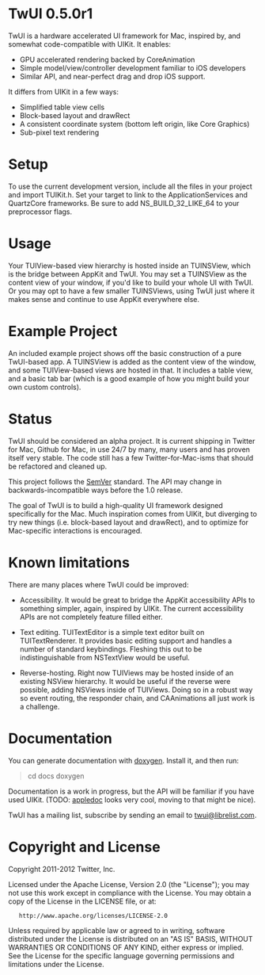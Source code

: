 # TwUI 0.5.0r1

TwUI is a hardware accelerated UI framework for Mac, inspired by, and somewhat code-compatible with UIKit.  It enables:

* GPU accelerated rendering backed by CoreAnimation
* Simple model/view/controller development familiar to iOS developers
* Similar API, and near-perfect drag and drop iOS support.

It differs from UIKit in a few ways:

* Simplified table view cells
* Block-based layout and drawRect
* A consistent coordinate system (bottom left origin, like Core Graphics)
* Sub-pixel text rendering

# Setup

To use the current development version, include all the files in your project and import TUIKit.h. Set your target to link to the ApplicationServices and QuartzCore frameworks.  Be sure to add NS_BUILD_32_LIKE_64 to your preprocessor flags.

# Usage

Your TUIView-based view hierarchy is hosted inside an TUINSView, which is the bridge between AppKit and TwUI.  You may set a TUINSView as the content view of your window, if you'd like to build your whole UI with TwUI.  Or you may opt to have a few smaller TUINSViews, using TwUI just where it makes sense and continue to use AppKit everywhere else.

# Example Project

An included example project shows off the basic construction of a pure TwUI-based app.  A TUINSView is added as the content view of the window, and some TUIView-based views are hosted in that.  It includes a table view, and a basic tab bar (which is a good example of how you might build your own custom controls).

# Status

TwUI should be considered an alpha project.  It is current shipping in Twitter for Mac, Github for Mac, in use 24/7 by many, many users and has proven itself very stable.  The code still has a few Twitter-for-Mac-isms that should be refactored and cleaned up.

This project follows the [SemVer](http://semver.org/) standard. The API may change in backwards-incompatible ways before the 1.0 release.

The goal of TwUI is to build a high-quality UI framework designed specifically for the Mac.  Much inspiration comes from UIKit, but diverging to try new things (i.e. block-based layout and drawRect), and to optimize for Mac-specific interactions is encouraged.

# Known limitations

There are many places where TwUI could be improved:

* Accessibility.  It would be great to bridge the AppKit accessibility APIs to something simpler, again, inspired by UIKit. The current accessibility APIs are not completely feature filled either.

* Text editing.  TUITextEditor is a simple text editor built on TUITextRenderer.  It provides basic editing support and handles a number of standard keybindings.  Fleshing this out to be indistinguishable from NSTextView would be useful.

* Reverse-hosting.  Right now TUIViews may be hosted inside of an existing NSView hierarchy.  It would be useful if the reverse were possible, adding NSViews inside of TUIViews.  Doing so in a robust way so event routing, the responder chain, and CAAnimations all just work is a challenge.

# Documentation

You can generate documentation with [doxygen](http://www.doxygen.org). Install it, and then run:
> cd docs
> doxygen

Documentation is a work in progress, but the API will be familiar if you have used UIKit.  (TODO: [appledoc](http://www.gentlebytes.com/home/appledocapp/) looks very cool, moving to that might be nice).

TwUI has a mailing list, subscribe by sending an email to <twui@librelist.com>.

# Copyright and License

Copyright 2011-2012 Twitter, Inc.

   Licensed under the Apache License, Version 2.0 (the "License");
   you may not use this work except in compliance with the License.
   You may obtain a copy of the License in the LICENSE file, or at:

       http://www.apache.org/licenses/LICENSE-2.0

   Unless required by applicable law or agreed to in writing, software
   distributed under the License is distributed on an "AS IS" BASIS,
   WITHOUT WARRANTIES OR CONDITIONS OF ANY KIND, either express or implied.
   See the License for the specific language governing permissions and
   limitations under the License.
